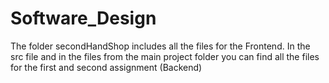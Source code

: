 # Software_Design

The folder secondHandShop includes all the files for the Frontend.
In the src file  and in the files from the main project folder you can find all the files for the first and second assignment (Backend)

